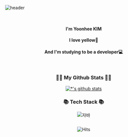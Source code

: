 ![header](https://capsule-render.vercel.app/api?type=slice&color=gradient&height=160&section=header&text=Hi!%20I'm%20Yoonhee!&fontAlign=50&fontAlignY=70&fontSize=85&fontColor=190707)

<br/>
<h4 align="center">I'm Yoonhee KIM </h4>
<h4 align="center">I love yellow💛 </h4>
<h4 align="center"> And I'm studying to be a developer💻 </h4>


<br/>

<h3 align="center">👩‍💻 My Github Stats 👩‍💻</h3>
<div align="center">

  [![*'s github stats](https://github-readme-stats.vercel.app/api?username=yoonheekimm)](https://github.com/깃허브아이디)

<h3 align="center">📚 Tech Stack 📚</h3>
<p align="center">


![자바](https://img.shields.io/badge/-자바-007396?style=flat&logo=Java&logoColor=ffffff)

  <p align="center">
  <a href="https://hits.seeyoufarm.com"><img src=""/></a>
</p>
  
  
  ![Hits](https://hits.seeyoufarm.com/api/count/incr/badge.svg?url=https%3A%2F%2Fgithub.com%2Fyoonheekimm%2Fhit-counter&count_bg=%2379C83D&title_bg=%23555555&icon=&icon_color=%23E7E7E7&title=hits&edge_flat=false)
